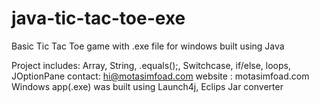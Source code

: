 # java-tic-tac-toe-exe
Basic Tic Tac Toe game with .exe file for windows built using Java

Project includes: Array, String, .equals();, Switchcase, if/else, loops, JOptionPane
contact: hi@motasimfoad.com
website : motasimfoad.com
Windows app(.exe) was built using Launch4j, Eclips Jar converter

